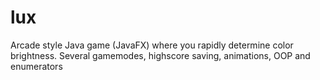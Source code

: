 # lux
Arcade style Java game (JavaFX) where you rapidly determine color brightness. Several gamemodes, highscore saving, animations, OOP and enumerators
